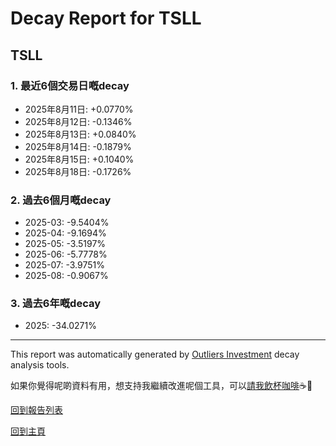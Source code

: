 # Decay Report for TSLL

## TSLL

### 1. 最近6個交易日嘅decay

- 2025年8月11日: +0.0770%
- 2025年8月12日: -0.1346%
- 2025年8月13日: +0.0840%
- 2025年8月14日: -0.1879%
- 2025年8月15日: +0.1040%
- 2025年8月18日: -0.1726%

### 2. 過去6個月嘅decay

- 2025-03: -9.5404%
- 2025-04: -9.1694%
- 2025-05: -3.5197%
- 2025-06: -5.7778%
- 2025-07: -3.9751%
- 2025-08: -0.9067%

### 3. 過去6年嘅decay

- 2025: -34.0271%

------------------------------
This report was automatically generated by [Outliers Investment](https://outliersecon.github.io/Outliers-Investment/) decay analysis tools.

如果你覺得呢啲資料有用，想支持我繼續改進呢個工具，可以[請我飲杯咖啡](https://buymeacoffee.com/outliersecon)☕🙏

[回到報告列表](https://outliersecon.github.io/Outliers-Investment/reports/reports_public)

[回到主頁](https://outliersecon.github.io/Outliers-Investment/)